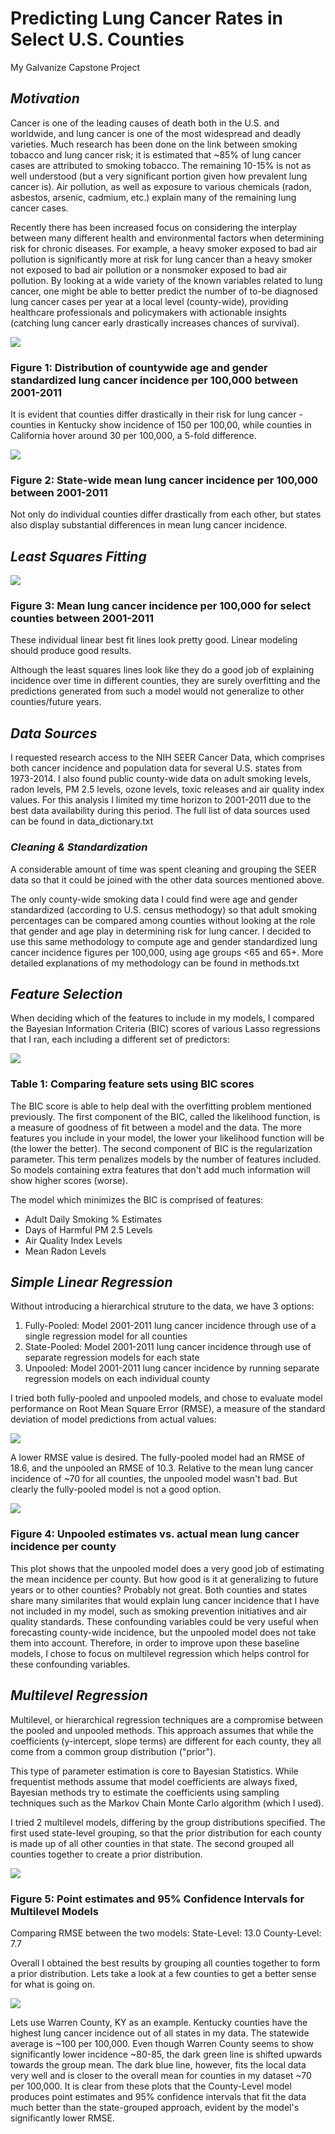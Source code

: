 # Predicting Lung Cancer Rates in Select U.S. Counties
My Galvanize Capstone Project

## ***Motivation***
Cancer is one of the leading causes of death both in the U.S. and worldwide, and lung cancer is one of the most widespread and deadly varieties. Much research has been done on the link between smoking tobacco and lung cancer risk; it is estimated that ~85% of lung cancer cases are attributed to smoking tobacco. The remaining 10-15% is not as well understood (but a very significant portion given how prevalent lung cancer is). Air pollution, as well as exposure to various chemicals (radon, asbestos, arsenic, cadmium, etc.) explain many of the remaining lung cancer cases.

Recently there has been increased focus on considering the interplay between many different health and environmental factors when determining risk for chronic diseases. For example, a heavy smoker exposed to bad air pollution is significantly more at risk for lung cancer than a heavy smoker not exposed to bad air pollution or a nonsmoker exposed to bad air pollution. By looking at a wide variety of the known variables related to lung cancer, one might be able to better predict the number of to-be diagnosed lung cancer cases per year at a local level (county-wide), providing healthcare professionals and policymakers with actionable insights (catching lung cancer early drastically increases chances of survival).


![](Visuals/county_boxplot3.png)

### Figure 1: Distribution of countywide age and gender standardized lung cancer incidence per 100,000 between 2001-2011

It is evident that counties differ drastically in their risk for lung cancer - counties in Kentucky show incidence of 150 per 100,00, while counties in California hover around 30 per 100,000, a 5-fold difference.

![](Visuals/state_years2.png)

### Figure 2: State-wide mean lung cancer incidence per 100,000 between 2001-2011

Not only do individual counties differ drastically from each other, but states also display substantial differences in mean lung cancer incidence.


## ***Least Squares Fitting***

![](Visuals/linear_fit.png)

### Figure 3: Mean lung cancer incidence per 100,000 for select counties between 2001-2011

These individual linear best fit lines look pretty good. Linear modeling should produce good results.

Although the least squares lines look like they do a good job of explaining incidence over time in different counties, they are surely overfitting and the predictions generated from such a model would not generalize to other counties/future years.

## ***Data Sources***

I requested research access to the NIH SEER Cancer Data, which comprises both cancer incidence and population data for several U.S. states from 1973-2014. I also found public county-wide data on adult smoking levels, radon levels, PM 2.5 levels, ozone levels, toxic releases and air quality index values. For this analysis I limited my time horizon to 2001-2011 due to the best data availability during this period. The full list of data sources used can be found in data_dictionary.txt


### ***Cleaning & Standardization***

A considerable amount of time was spent cleaning and grouping the SEER data so that it could be joined with the other data sources mentioned above.

The only county-wide smoking data I could find were age and gender standardized (according to U.S. census methodogy) so that adult smoking percentages can be compared among counties without looking at the role that gender and age play in determining risk for lung cancer. I decided to use this same methodology to compute age and gender standardized lung cancer incidence figures per 100,000, using age groups <65 and 65+. More detailed explanations of my methodology can be found in methods.txt

## ***Feature Selection***

When deciding which of the features to include in my models, I compared the Bayesian Information Criteria (BIC) scores of various Lasso regressions that I ran, each including a different set of predictors:

![](Visuals/BIC_table2.png)

### Table 1: Comparing feature sets using BIC scores

The BIC score is able to help deal with the overfitting problem mentioned previously. The first component of the BIC, called the likelihood function, is a measure of goodness of fit between a model and the data. The more features you include in your model, the lower your likelihood function will be (the lower the better). The second component of BIC is the regularization parameter. This term penalizes models by the number of features included. So models containing extra features that don't add much information will show higher scores (worse).

The model which minimizes the BIC is comprised of features:
* Adult Daily Smoking % Estimates
* Days of Harmful PM 2.5 Levels
* Air Quality Index Levels
* Mean Radon Levels

## ***Simple Linear Regression***

Without introducing a hierarchical struture to the data, we have 3 options:
1. Fully-Pooled: Model 2001-2011 lung cancer incidence through use of a single regression model for all counties
2. State-Pooled: Model 2001-2011 lung cancer incidence through use of separate regression models for each state
3. Unpooled: Model 2001-2011 lung cancer incidence by running separate regression models on each individual county


I tried both fully-pooled and unpooled models, and chose to evaluate model performance on Root Mean Square Error (RMSE), a measure of the standard deviation of model predictions from actual values:

![](Visuals/RMSE.png)

A lower RMSE value is desired. The fully-pooled model had an RMSE of 18.6, and the unpooled an RMSE of 10.3. Relative to the mean lung cancer incidence of ~70 for all counties, the unpooled model wasn't bad. But clearly the fully-pooled model is not a good option.

![](Visuals/predictions3.png)

### Figure 4: Unpooled estimates vs. actual mean lung cancer incidence per county

This plot shows that the unpooled model does a very good job of estimating the mean incidence per county. But how good is it at generalizing to future years or to other counties? Probably not great. Both counties and states share many similarites that would explain lung cancer incidence that I have not included in my model, such as smoking prevention initiatives and air quality standards. These confounding variables could be very useful when forecasting county-wide incidence, but the unpooled model does not take them into account. Therefore, in order to improve upon these baseline models, I chose to focus on multilevel regression which helps control for these confounding variables.

## ***Multilevel Regression***

Multilevel, or hierarchical regression techniques are a compromise between the pooled and unpooled methods. This approach assumes that while the coefficients (y-intercept, slope terms) are different for each county, they all come from a common group distribution ("prior").

This type of parameter estimation is core to Bayesian Statistics. While
frequentist methods assume that model coefficients are always fixed, Bayesian methods try to estimate the coefficients using sampling techniques such as the Markov Chain Monte Carlo algorithm (which I used).

I tried 2 multilevel models, differing by the group distributions specified. The first used state-level grouping, so that the prior distribution for each county is made up of all other counties in that state. The second grouped all counties together to create a prior distribution.

![](Visuals/multilevel_comparison.png)

### Figure 5: Point estimates and 95% Confidence Intervals for Multilevel Models

Comparing RMSE between the two models:
State-Level: 13.0
County-Level: 7.7

Overall I obtained the best results by grouping all counties together to form a prior distribution. Lets take a look at a few counties to get a better sense for what is going on.

![](Visuals/Example_counties.png)

Lets use Warren County, KY as an example. Kentucky counties have the highest lung cancer incidence out of all states in my data. The statewide average is ~100 per 100,000. Even though Warren County seems to show significantly lower incidence ~80-85, the dark green line is shifted upwards towards the group mean. The dark blue line, however, fits the local data very well and is closer to the overall mean for counties in my dataset ~70 per 100,000. It is clear from these plots that the County-Level model produces point estimates and 95% confidence intervals that fit the data much better than the state-grouped approach, evident by the model's significantly lower RMSE.
